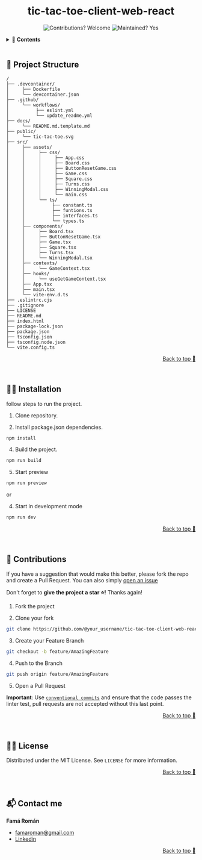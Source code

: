 <div align="center">

# tic-tac-toe-client-web-react
![Contributions? Welcome](https://img.shields.io/badge/Contributions-Welcome-brightgreen.svg)
![Maintained? Yes](https://img.shields.io/badge/Maintained%3F-Yes-brightgreen.svg)

</div>

<details>
  <summary>📑 <strong>Contents</strong></summary>

- [🚀 **Project Structure**](#-project-structure)
- [👨‍🏫 **Installation**](#-installation)
- [👋 **Contributions**](#-contributions)
- [👨‍⚖️ **License**](#-license)
- [📬 **Contact me**](#-contact-me)

</details>

<br>

## 🚀 Project Structure

```
/
├── .devcontainer/
│     ├── Dockerfile
│     └── devcontainer.json
├── .github/
│     └── workflows/
│          ├── eslint.yml
│          └── update_readme.yml
├── docs/
│     └── README.md.template.md
├── public/
│     └── tic-tac-toe.svg
├── src/
│     ├── assets/
│     │     ├── css/
│     │     │     ├── App.css
│     │     │     ├── Board.css
│     │     │     ├── ButtonResetGame.css
│     │     │     ├── Game.css
│     │     │     ├── Square.css
│     │     │     ├── Turns.css
│     │     │     ├── WinningModal.css
│     │     │     └── main.css
│     │     └── ts/
│     │          ├── constant.ts
│     │          ├── funtions.ts
│     │          ├── interfaces.ts
│     │          └── types.ts
│     ├── components/
│     │     ├── Board.tsx
│     │     ├── ButtonResetGame.tsx
│     │     ├── Game.tsx
│     │     ├── Square.tsx
│     │     ├── Turns.tsx
│     │     └── WinningModal.tsx
│     ├── contexts/
│     │     └── GameContext.tsx
│     ├── hooks/
│     │     └── useGetGameContext.tsx
│     ├── App.tsx
│     ├── main.tsx
│     └── vite-env.d.ts
├── .eslintrc.cjs
├── .gitignore
├── LICENSE
├── README.md
├── index.html
├── package-lock.json
├── package.json
├── tsconfig.json
├── tsconfig.node.json
└── vite.config.ts

```

<p align="right"><a href="#top">Back to top 🔼</a></p>
<br>

## 👨‍🏫 Installation

follow steps to run the project.

1. Clone repository.

2. Install package.json dependencies.

```bash
npm install
```

4. Build the project.
```bash
npm run build
```

5. Start preview
```bash
npm run preview
```

or

4. Start in development mode
```bash
npm run dev
```

<p align="right"><a href="#top">Back to top 🔼</a></p>
<br>

## 👋 Contributions

If you have a suggestion that would make this better, please fork the repo and create a Pull Request. You can also simply [open an issue](https://github.com/RomanFama592/tic-tac-toe-client-web-react/issues)

Don't forget to **give the project a star ⭐!** Thanks again!

1. Fork the project

2. Clone your fork

```bash
git clone https://github.com/@your_username/tic-tac-toe-client-web-react
```

3. Create your Feature Branch

```bash
git checkout -b feature/AmazingFeature
```

4. Push to the Branch

```bash
git push origin feature/AmazingFeature
```

5. Open a Pull Request

**Important**: Use [`conventional commits`](https://www.conventionalcommits.org/) and ensure that the code passes the linter test, pull requests are not accepted without this last point.


<p align="right"><a href="#top">Back to top 🔼</a></p>
<br>

## 👨‍⚖️ License

Distributed under the MIT License. See `LICENSE` for more information.

<p align="right"><a href="#top">Back to top 🔼</a></p>
<br>

## 📬 Contact me

**Famá Román** 
- famaroman@gmail.com
- [Linkedin](https://www.linkedin.com/in/romanfama)

<p align="right"><a href="#top">Back to top 🔼</a></p>
<br>